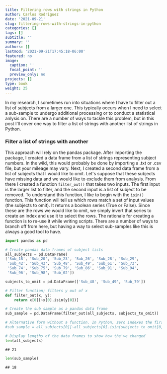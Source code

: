 ```yaml
---
title: Filtering rows with strings in Python
author: Carlos Rodriguez
date: '2021-09-21'
slug: filtering-rows-with-strings-in-python
categories: []
tags: []
subtitle: ''
summary: ''
authors: []
lastmod: '2021-09-21T17:45:18-06:00'
featured: no
image:
  caption: ''
  focal_point: ''
  preview_only: no
projects: []
type: book
weight: 25
---
```



In my research, I sometimes run into situations where I have to filter out a list of subjects from a larger one. This typically occurs when I need to select a sub-sample to undergo additional processing or to conduct a statistical anlysis on. There are a number of ways to tackle this problem, but in this post I'll cover one way to filter a list of strings with another list of strings in Python.




### Filter a list of strings with another
This approach will rely on the pandas package. After importing the package, I created a data frame from a list of strings representing subject numbers. In the wild, this would probably be done by importing a .txt or .csv file, but your mileage may vary. Next, I created a second data frame from a list of subjects that I would like to omit. Let's suppose that these subjects have missing data and we would like to exclude them from analysis. From there I created a function `filter_out()` that takes two inputs. The first input is the larger list to filter, and the second input is a list of subject to be removed. To understand this function, I like to begin with the `isin()` function.  This function will tell us which rows match a set of input values (the subjects to omit). It returns a boolean series (True or False). Since these are the rows we would like to omit, we simply invert that series to create an index and use it to select the rows. The rationale for creating a function is to re-use it while writing scripts. There are a number of ways to branch off from here, but having a way to select sub-samples like this is always a good tool to have.


```python
import pandas as pd

# Create pandas data frames of subject lists
all_subjects = pd.DataFrame(
['Sub_18', 'Sub_20', 'Sub_23', 'Sub_26', 'Sub_28', 'Sub_29', 
 'Sub_42', 'Sub_43', 'Sub_48', 'Sub_49', 'Sub_61', 'Sub_73', 
 'Sub_74', 'Sub_75', 'Sub_79', 'Sub_86', 'Sub_91', 'Sub_94', 
 'Sub_96', 'Sub_98', 'Sub_02'])

subjects_to_omit = pd.DataFrame(['Sub_48', 'Sub_49', 'Sub_79'])

# Filter function; filters y out of x
def filter_out(x, y):
    return x[0][~x[0].isin(y[0])]

# Create the sub sample as a pandas data frame
sub_sample = pd.DataFrame(filter_out(all_subjects, subjects_to_omit))

# Alternative form without a function. In Python, zero indexes the first column
#sub_sample = all_subjects[0][~all_subjects[0].isin(subjects_to_omit[0])]
```


```python
# Display lengths of the data frames to show how the've changed
len(all_subjects)
```

```
## 21
```

```python
len(sub_sample)
```

```
## 18
```
